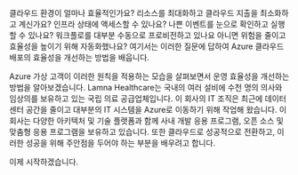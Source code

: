 클라우드 환경이 얼마나 효율적인가요? 리소스를 최대화하고 클라우드 지출을 최소화하고 계신가요? 인프라 상태에 액세스할 수 있나요? 나쁜 이벤트를 눈으로 확인하고 실행할 수 있나요? 워크플로를 대부분 수동으로 프로비전하고 있나요 아니면 위험을 줄이고 효율성을 높이기 위해 자동화했나요? 여기서는 이러한 질문에 답하여 Azure 클라우드 배포의 효율성을 개선하는 방법을 배웁니다.

Azure 가상 고객이 이러한 원칙을 적용하는 모습을 살펴보면서 운영 효율성을 개선하는 방법을 알아보겠습니다. Lamna Healthcare는 국내의 여러 설비에 수천 명의 의사와 임상의를 보유하고 있는 국립 의료 공급업체입니다. 이 회사의 IT 조직은 최근에 데이터 센터 공간을 줄이고 대부분의 IT 시스템을 Azure로 이동하기 위해 작업해 왔습니다. 이 회사는 다양한 아키텍처 및 기술 플랫폼과 함께 사내 개발 응용 프로그램, 오픈 소스 및 맞춤형 응용 프로그램을 보유하고 있습니다. 또한 클라우드로 성공적으로 전환하고, 이러한 성공을 위해 주안점을 두어야 하는 부분을 배우려고 합니다.  

이제 시작하겠습니다.